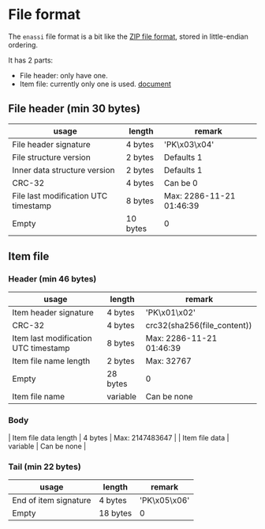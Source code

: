 # File format

The `enassi` file format is a bit like the [ZIP file format](https://en.wikipedia.org/wiki/ZIP_(file_format)), stored in little-endian ordering.

It has 2 parts:

- File header: only have one.
- Item file: currently only one is used. [document](./user_data_struct.md)

## File header (min 30 bytes)
| usage                                | length   | remark                   |
| ------------------------------------ | -------- | ------------------------ |
| File header signature                | 4 bytes  | 'PK\x03\x04'             |
| File structure version               | 2 bytes  | Defaults 1               |
| Inner data structure version         | 2 bytes  | Defaults 1               |
| CRC-32                               | 4 bytes  | Can be 0                 |
| File last modification UTC timestamp | 8 bytes  | Max: 2286-11-21 01:46:39 |
| Empty                                | 10 bytes | 0                        |

## Item file

### Header (min 46 bytes)
| usage                                | length   | remark                      |
| ------------------------------------ | -------- | --------------------------- |
| Item header signature                | 4 bytes  | 'PK\x01\x02'                |
| CRC-32                               | 4 bytes  | crc32(sha256(file_content)) |
| Item last modification UTC timestamp | 8 bytes  | Max: 2286-11-21 01:46:39    |
| Item file name length                | 2 bytes  | Max: 32767                  |
| Empty                                | 28 bytes | 0                           |
| Item file name                       | variable | Can be none                 |

### Body
| Item file data length                | 4 bytes  | Max: 2147483647                 |
| Item file data                       | variable | Can be none              |

### Tail (min 22 bytes)
| usage                 | length   | remark       |
| --------------------- | -------- | ------------ |
| End of item signature | 4 bytes  | 'PK\x05\x06' |
| Empty                 | 18 bytes | 0            |